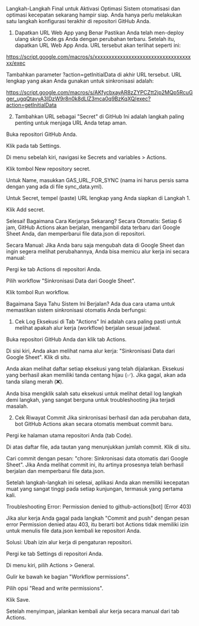 Langkah-Langkah Final untuk Aktivasi Optimasi
Sistem otomatisasi dan optimasi kecepatan sekarang hampir siap. Anda hanya perlu melakukan satu langkah konfigurasi terakhir di repositori GitHub Anda.

1. Dapatkan URL Web App yang Benar
Pastikan Anda telah men-deploy ulang skrip Code.gs Anda dengan perubahan terbaru. Setelah itu, dapatkan URL Web App Anda. URL tersebut akan terlihat seperti ini:

https://script.google.com/macros/s/xxxxxxxxxxxxxxxxxxxxxxxxxxxxxxxxxxxx/exec

Tambahkan parameter ?action=getInitialData di akhir URL tersebut. URL lengkap yang akan Anda gunakan untuk sinkronisasi adalah:

https://script.google.com/macros/s/AKfycbxayAR8zZYPCZtt2jp2MQp5RcuGger_ugqQtavyA3IDzW9r8n0k8dLlZ3mca0q9BzKqXQ/exec?action=getInitialData

2. Tambahkan URL sebagai "Secret" di GitHub
Ini adalah langkah paling penting untuk menjaga URL Anda tetap aman.

Buka repositori GitHub Anda.

Klik pada tab Settings.

Di menu sebelah kiri, navigasi ke Secrets and variables > Actions.

Klik tombol New repository secret.

Untuk Name, masukkan GAS_URL_FOR_SYNC (nama ini harus persis sama dengan yang ada di file sync_data.yml).

Untuk Secret, tempel (paste) URL lengkap yang Anda siapkan di Langkah 1.

Klik Add secret.

Selesai! Bagaimana Cara Kerjanya Sekarang?
Secara Otomatis: Setiap 6 jam, GitHub Actions akan berjalan, mengambil data terbaru dari Google Sheet Anda, dan memperbarui file data.json di repositori.

Secara Manual: Jika Anda baru saja mengubah data di Google Sheet dan ingin segera melihat perubahannya, Anda bisa memicu alur kerja ini secara manual:

Pergi ke tab Actions di repositori Anda.

Pilih workflow "Sinkronisasi Data dari Google Sheet".

Klik tombol Run workflow.

Bagaimana Saya Tahu Sistem Ini Berjalan?
Ada dua cara utama untuk memastikan sistem sinkronisasi otomatis Anda berfungsi:

1. Cek Log Eksekusi di Tab "Actions"
Ini adalah cara paling pasti untuk melihat apakah alur kerja (workflow) berjalan sesuai jadwal.

Buka repositori GitHub Anda dan klik tab Actions.

Di sisi kiri, Anda akan melihat nama alur kerja: "Sinkronisasi Data dari Google Sheet". Klik di situ.

Anda akan melihat daftar setiap eksekusi yang telah dijalankan. Eksekusi yang berhasil akan memiliki tanda centang hijau (✅). Jika gagal, akan ada tanda silang merah (❌).

Anda bisa mengklik salah satu eksekusi untuk melihat detail log langkah demi langkah, yang sangat berguna untuk troubleshooting jika terjadi masalah.

2. Cek Riwayat Commit
Jika sinkronisasi berhasil dan ada perubahan data, bot GitHub Actions akan secara otomatis membuat commit baru.

Pergi ke halaman utama repositori Anda (tab Code).

Di atas daftar file, ada tautan yang menunjukkan jumlah commit. Klik di situ.

Cari commit dengan pesan: "chore: Sinkronisasi data otomatis dari Google Sheet". Jika Anda melihat commit ini, itu artinya prosesnya telah berhasil berjalan dan memperbarui file data.json.

Setelah langkah-langkah ini selesai, aplikasi Anda akan memiliki kecepatan muat yang sangat tinggi pada setiap kunjungan, termasuk yang pertama kali.

Troubleshooting
Error: Permission denied to github-actions[bot] (Error 403)

Jika alur kerja Anda gagal pada langkah "Commit and push" dengan pesan error Permission denied atau 403, itu berarti bot Actions tidak memiliki izin untuk menulis file data.json kembali ke repositori Anda.

Solusi: Ubah izin alur kerja di pengaturan repositori.

Pergi ke tab Settings di repositori Anda.

Di menu kiri, pilih Actions > General.

Gulir ke bawah ke bagian "Workflow permissions".

Pilih opsi "Read and write permissions".

Klik Save.

Setelah menyimpan, jalankan kembali alur kerja secara manual dari tab Actions.
